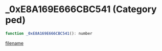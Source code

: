 # _0xE8A169E666CBC541 (Category ped)

```js
function _0xE8A169E666CBC541(): number
```

[filename](_0xE8A169E666CBC541_m.md ':include')